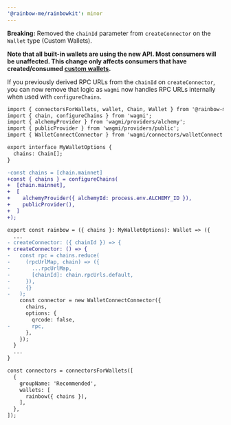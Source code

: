 ```yaml
---
'@rainbow-me/rainbowkit': minor
---
```


**Breaking:** Removed the `chainId` parameter from `createConnector` on the `Wallet` type (Custom Wallets).

**Note that all built-in wallets are using the new API. Most consumers will be unaffected. This change only affects consumers that have created/consumed [custom wallets](rainbowkit.com/docs/custom-wallets).**

If you previously derived RPC URLs from the `chainId` on `createConnector`, you can now remove that logic as `wagmi` now handles RPC URLs internally when used with `configureChains`.

```diff
import { connectorsForWallets, wallet, Chain, Wallet } from '@rainbow-me/rainbowkit';
import { chain, configureChains } from 'wagmi';
import { alchemyProvider } from 'wagmi/providers/alchemy';
import { publicProvider } from 'wagmi/providers/public';
import { WalletConnectConnector } from 'wagmi/connectors/walletConnect';

export interface MyWalletOptions {
  chains: Chain[];
}

-const chains = [chain.mainnet]
+const { chains } = configureChains(
+  [chain.mainnet],
+  [
+    alchemyProvider({ alchemyId: process.env.ALCHEMY_ID }),
+    publicProvider(),
+  ]
+);

export const rainbow = ({ chains }: MyWalletOptions): Wallet => ({
  ...
- createConnector: ({ chainId }) => {
+ createConnector: () => {
-   const rpc = chains.reduce(
-     (rpcUrlMap, chain) => ({
-       ...rpcUrlMap,
-       [chainId]: chain.rpcUrls.default,
-     }),
-     {}
-   );
    const connector = new WalletConnectConnector({
      chains,
      options: {
        qrcode: false,
-       rpc,
      },
    });
  }
  ...
}

const connectors = connectorsForWallets([
  {
    groupName: 'Recommended',
    wallets: [
      rainbow({ chains }),
    ],
  },
]);
```
